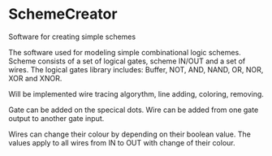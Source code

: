 # SchemeCreator
Software for creating simple schemes

The software used for modeling simple combinational logic schemes.
Scheme consists of a set of logical gates, scheme IN/OUT and a set of wires.
The logical gates library includes: Buffer, NOT, AND, NAND, OR, NOR, XOR and XNOR.

Will be implemented wire tracing algorythm, line adding, coloring, removing.

Gate can be added on the specical dots.
Wire can be added from one gate output to another gate input.

Wires can change their colour by depending on their boolean value.
The values apply to all wires from IN to OUT with change of their colour. 
